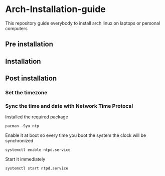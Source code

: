 # Arch-Installation-guide
This repository guide everybody to install arch linux on laptops or personal computers

## Pre installation

## Installation

## Post installation

### Set the timezone

### Sync the time and date with Network Time Protocal 
Installed the required package
```
pacman -Syu ntp
```
Enable it at boot so every time you boot the system the clock will be synchronized
```
systemctl enable ntpd.service
```
Start it immediately
```
systemctl start ntpd.service
```
